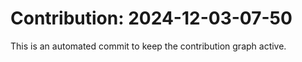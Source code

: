 # Contribution: 2024-12-03-07-50
This is an automated commit to keep the contribution graph active.
